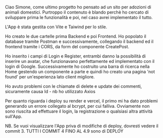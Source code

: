 Ciao Simone,
come ultimo progetto ho pensato ad un sito per adozioni di animali domestici.
Purtroppo il contenuto è blando perchè ho cercato di sviluppare prima le funzionalità e poi, nel caso avrei implementato il tutto.

L'App è stata gestita con Vite e Taiwind per lo stile.

Ho creato le due cartelle prima Backend e poi Frontend. 
Ho popolato il database tramite Postman e successivamente, collegando il backend ed il frontend tramite i CORS, da form del componente CreatePost.

Ho inserito i campi di Login e Register, entrambi danno la possibilità di inserire un avatar, che funzionavano perfettamente ed implementato con il login di Google.
Successivamente ho costruito una barra di ricerca nella Home gestendo un componente a parte e quindi ho creato una pagina 'not found' per un'esperienza lato client migliore.

Ho avuto problemi con le chiamate di delete e update dei commenti, sicuramente causa Id - nb ho utilizzato Axios

Per quanto riguarda i deploy su render e vercel, il primo mi ha dato problemi generando un errore collegato al bcrypt, per cui falliva.
Ovviamente non sono riuscita ad effettuare il login, la registrazione o qualsiasi altra attività sull'App.

NB. Se vuoi visualizzare l'App priva di modifiche di deploy, dovresti vedere il commit 3. TUTTI I COMMIT 4 FINO AL 4.9 sono di DEPLOY
